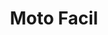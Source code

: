 ---
title: "Moto Facil"
url: /san-miguel/moto-facil-alameda-roosevelt-carretera-panamericana/
shop: Autoteile
---